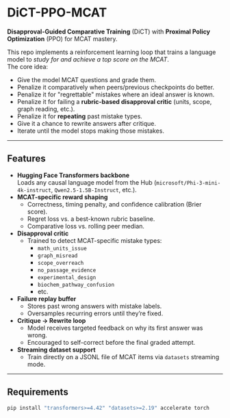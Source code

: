 # DiCT-PPO-MCAT

**Disapproval-Guided Comparative Training** (DiCT) with **Proximal Policy Optimization** (PPO) for MCAT mastery.

This repo implements a reinforcement learning loop that trains a language model to *study for and achieve a top score on the MCAT*.  
The core idea:  
- Give the model MCAT questions and grade them.  
- Penalize it comparatively when peers/previous checkpoints do better.  
- Penalize it for "regrettable" mistakes where an ideal answer is known.  
- Penalize it for failing a **rubric-based disapproval critic** (units, scope, graph reading, etc.).  
- Penalize it for **repeating** past mistake types.  
- Give it a chance to rewrite answers after critique.  
- Iterate until the model stops making those mistakes.

---

## Features

- **Hugging Face Transformers backbone**  
  Loads any causal language model from the Hub (`microsoft/Phi-3-mini-4k-instruct`, `Qwen2.5-1.5B-Instruct`, etc.).
- **MCAT-specific reward shaping**  
  - Correctness, timing penalty, and confidence calibration (Brier score).  
  - Regret loss vs. a best-known rubric baseline.  
  - Comparative loss vs. rolling peer median.
- **Disapproval critic**  
  - Trained to detect MCAT-specific mistake types:
    - `math_units_issue`
    - `graph_misread`
    - `scope_overreach`
    - `no_passage_evidence`
    - `experimental_design`
    - `biochem_pathway_confusion`
    - etc.
- **Failure replay buffer**  
  - Stores past wrong answers with mistake labels.  
  - Oversamples recurring errors until they’re fixed.
- **Critique → Rewrite loop**  
  - Model receives targeted feedback on why its first answer was wrong.  
  - Encouraged to self-correct before the final graded attempt.
- **Streaming dataset support**  
  - Train directly on a JSONL file of MCAT items via `datasets` streaming mode.

---

## Requirements

```bash
pip install "transformers>=4.42" "datasets>=2.19" accelerate torch
